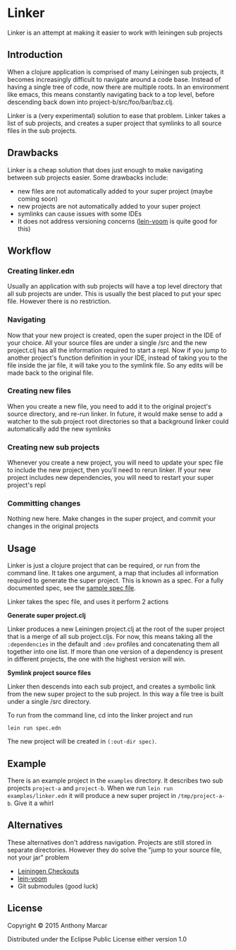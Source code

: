 # Linker

Linker is an attempt at making it easier to work with leiningen sub
projects

## Introduction

When a clojure application is comprised of many Leiningen sub
projects, it becomes increasingly difficult to navigate around a code
base. Instead of having a single tree of code, now there are multiple
roots. In an environment like emacs, this means constantly navigating
back to a top level, before descending back down into
project-b/src/foo/bar/baz.clj.

Linker is a (very experimental) solution to ease that problem. Linker
takes a list of sub projects, and creates a super project that
symlinks to all source files in the sub projects.

## Drawbacks

Linker is a cheap solution that does just enough to make navigating
between sub projects easier. Some drawbacks include:

- new files are not automatically added to your super project (maybe
  coming soon)
- new projects are not automatically added to your super project
- symlinks can cause issues with some IDEs
- It does not address versioning concerns ([lein-voom](https://github.com/LonoCloud/lein-voom) is quite good for this)

## Workflow

### Creating linker.edn

Usually an application with sub projects will have a top level
directory that all sub projects are under. This is usually the best
placed to put your spec file. However there is no restriction.

### Navigating

Now that your new project is created, open the super project in the
IDE of your choice. All your source files are under a single /src and
the new project.clj has all the information required to start a repl.
Now if you jump to another project's function definition in your IDE,
instead of taking you to the file inside the jar file, it will take
you to the symlink file. So any edits will be made back to the
original file.

### Creating new files

When you create a new file, you need to add it to the original
project's source directory, and re-run linker. In future, it would
make sense to add a watcher to the sub project root directories so
that a background linker could automatically add the new symlinks

### Creating new sub projects

Whenever you create a new project, you will need to update your spec
file to include the new project, then you'll need to rerun linker. If
your new project includes new dependencies, you will need to restart
your super project's repl

### Committing changes

Nothing new here. Make changes in the super project, and commit your
changes in the original projects

## Usage

Linker is just a clojure project that can be required, or run from the
command line. It takes one argument, a map that includes all
information required to generate the super project. This is known as a
spec. For a fully documented spec, see the
[sample spec file](/linker/blob/master/examples/linker.edn).

Linker takes the spec file, and uses it perform 2 actions

**Generate super project.clj**

Linker produces a new Leiningen project.clj at the root of the super
project that is a merge of all sub project.cljs. For now, this means
taking all the `:dependencies` in the default and `:dev` profiles and
concatenating them all together into one list. If more than one
version of a dependency is present in different projects, the one with
the highest version will win.

**Symlink project source files**

Linker then descends into each sub project, and creates a symbolic
link from the new super project to the sub project. In this way a file
tree is built under a single /src directory.

To run from the command line, cd into the linker project and run

```
lein run spec.edn
```

The new project will be created in `(:out-dir spec)`.

## Example

There is an example project in the `examples` directory. It describes
two sub projects `project-a` and `project-b`. When we run `lein run
examples/linker.edn` it will produce a new super project in
`/tmp/project-a-b`. Give it a whirl

## Alternatives

These alternatives don't address navigation. Projects are still stored
in separate directories. However they do solve the "jump to your
source file, not your jar" problem

- [Leiningen Checkouts](https://github.com/technomancy/leiningen/blob/master/doc/TUTORIAL.md#checkout-dependencies)
- [lein-voom](https://github.com/LonoCloud/lein-voom)
- Git submodules (good luck)

## License

Copyright © 2015 Anthony Marcar

Distributed under the Eclipse Public License either version 1.0
